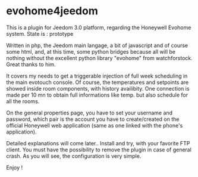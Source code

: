 # evohome4jeedom
This is a plugin for Jeedom 3.0 platform, regarding the Honeywell Evohome system.
State is : prototype

Written in php, the Jeedom main langage, a bit of javascript and of course some html, and, at this time,  some python bridges because all will be nothing without the excellent python library "evohome" from watchforstock. Great thanks to him.

It covers my needs to get a triggerable injection of full week scheduling in the main evotouch console.
Of course, the temperatures and setpoints are showed inside room components, with history availibity.
One connection is made per 10 mn to obtain full informations like temp. but also schedule for all the rooms.

On the general properties page, you have to set your username and password, which pair is the account you have to create/created on the official Honeywell web application (same as one linked with the phone's application).


Detailed explanations will come later..
Install and try, with your favorite FTP client. You must have the possibility to remove the plugin in case of general crash.
As you will see, the configuration is very simple.

Enjoy !
